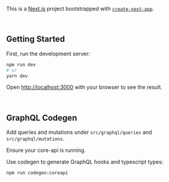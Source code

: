 This is a [Next.js](https://nextjs.org/) project bootstrapped with [`create-next-app`](https://github.com/vercel/next.js/tree/canary/packages/create-next-app).

<br/>

## Getting Started

First, run the development server:

```bash
npm run dev
# or
yarn dev
```

Open [http://localhost:3000](http://localhost:3000) with your browser to see the result.

<br/>

## GraphQL Codegen

Add queries and mutations under `src/graphql/queries` and `src/graphql/mutations`.

Ensure your core-api is running.

Use codegen to generate GraphQL hooks and typescript types:

```
npm run codegen:coreapi
```
